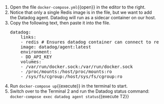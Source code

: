 1. Open the file `docker-compose.yml`{{open}} in the editor to the right. 
2. Notice that only a single Redis image is in the file, but we want to add the Datadog agent. Datadog will run as a sidecar container on our host. 
3. Copy the following text, then paste it into the file.
   <pre class="file" data-target="clipboard">
   datadog:
       links:
       - redis # Ensures datadog container can connect to redis container
       image: datadog/agent:latest
       environment:
       - DD_API_KEY
       volumes:
       - /var/run/docker.sock:/var/run/docker.sock
       - /proc/mounts:/host/proc/mounts:ro
       - /sys/fs/cgroup:/host/sys/fs/cgroup:ro
   </pre>
4. Run `docker-compose up`{{execute}} in the terminal to start.
5. Switch over to the Terminal 2 and run the Datadog status command: `docker-compose exec datadog agent status`{{execute T2}}